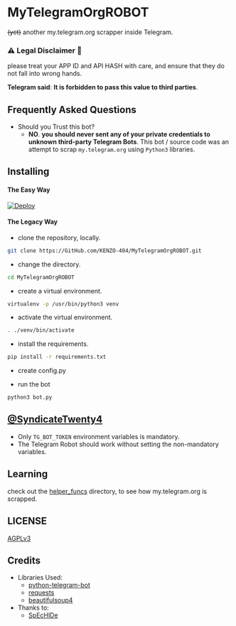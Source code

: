 # MyTelegramOrgROBOT

~~(yet)~~ another my.telegram.org scrapper inside Telegram.

### ⚠ Legal Disclaimer 🚸
please treat your APP ID and API HASH with care, and ensure that they do not fall into wrong hands.

**Telegram said**: __It is forbidden to pass this value to third parties__.

## Frequently Asked Questions

- Should you Trust this bot?
  - **NO**. __you should never sent any of your private credentials to unknown third-party Telegram Bots__. This bot / source code was an attempt to scrap `my.telegram.org` using `Python3` libraries.


## Installing

#### The Easy Way

[![Deploy](https://www.herokucdn.com/deploy/button.svg)](https://heroku.com/deploy)


#### The Legacy Way

- clone the repository, locally.
```sh
git clone https://GitHub.com/KENZO-404/MyTelegramOrgROBOT.git
```

- change the directory.
```sh
cd MyTelegramOrgROBOT
```

- create a virtual environment.
```sh
virtualenv -p /usr/bin/python3 venv
```

- activate the virtual environment.
```sh
. ./venv/bin/activate
```

- install the requirements.
```sh
pip install -r requirements.txt
```

- create config.py

- run the bot
```sh
python3 bot.py
```

## [@SyndicateTwenty4](https://t.me/SyndicateTwenty4)

- Only `TG_BOT_TOKEN` environment variables is mandatory.
- The Telegram Robot should work without setting the non-mandatory variables.

## Learning

check out the [helper_funcs](https://github.com/SpEcHiDe/MyTelegramOrgRoBot/tree/master/helper_funcs) directory, to see how my.telegram.org is scrapped.

## LICENSE
[AGPLv3](https://github.com/KENZO-404/MyTelegramOrgROBOT/tree/master/LICENSE)

## Credits

- Libraries Used:
  - [python-telegram-bot](https://github.com/python-telegram-bot/python-telegram-bot)
  - [requests](https://github.com/psf/requests)
  - [beautifulsoup4](https://pypi.org/project/beautifulsoup4)
- Thanks to:
  - [SpEcHlDe](https://tx.me/SpEcHlDe)
